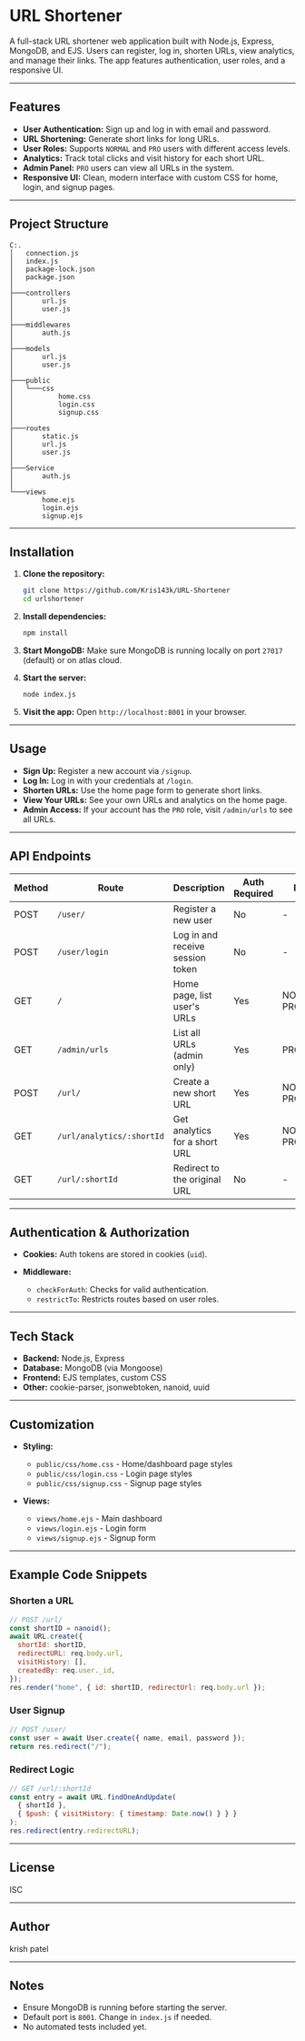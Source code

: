 # URL Shortener

A full-stack URL shortener web application built with Node.js, Express, MongoDB, and EJS. Users can register, log in, shorten URLs, view analytics, and manage their links. The app features authentication, user roles, and a responsive UI.

---

## Features

* **User Authentication:** Sign up and log in with email and password.
* **URL Shortening:** Generate short links for long URLs.
* **User Roles:** Supports `NORMAL` and `PRO` users with different access levels.
* **Analytics:** Track total clicks and visit history for each short URL.
* **Admin Panel:** `PRO` users can view all URLs in the system.
* **Responsive UI:** Clean, modern interface with custom CSS for home, login, and signup pages.

---

## Project Structure

```
C:.
│   connection.js
│   index.js
│   package-lock.json
│   package.json
│
├───controllers
│       url.js
│       user.js
│
├───middlewares
│       auth.js
│
├───models
│       url.js
│       user.js
│
├───public
│   └───css
│           home.css
│           login.css
│           signup.css
│
├───routes
│       static.js
│       url.js
│       user.js
│
├───Service
│       auth.js
│
└───views
        home.ejs
        login.ejs
        signup.ejs
```

---

## Installation

1. **Clone the repository:**

   ```bash
   git clone https://github.com/Kris143k/URL-Shortener
   cd urlshortener
   ```

2. **Install dependencies:**

   ```bash
   npm install
   ```

3. **Start MongoDB:** Make sure MongoDB is running locally on port `27017` (default) or on atlas cloud.

4. **Start the server:**

   ```bash
   node index.js
   ```

5. **Visit the app:** Open `http://localhost:8001` in your browser.

---

## Usage

* **Sign Up:** Register a new account via `/signup`.
* **Log In:** Log in with your credentials at `/login`.
* **Shorten URLs:** Use the home page form to generate short links.
* **View Your URLs:** See your own URLs and analytics on the home page.
* **Admin Access:** If your account has the `PRO` role, visit `/admin/urls` to see all URLs.

---

## API Endpoints

| Method | Route                     | Description                      | Auth Required | Role        |
| ------ | ------------------------- | -------------------------------- | ------------- | ----------- |
| POST   | `/user/`                  | Register a new user              | No            | -           |
| POST   | `/user/login`             | Log in and receive session token | No            | -           |
| GET    | `/`                       | Home page, list user's URLs      | Yes           | NORMAL, PRO |
| GET    | `/admin/urls`             | List all URLs (admin only)       | Yes           | PRO         |
| POST   | `/url/`                   | Create a new short URL           | Yes           | NORMAL, PRO |
| GET    | `/url/analytics/:shortId` | Get analytics for a short URL    | Yes           | NORMAL, PRO |
| GET    | `/url/:shortId`           | Redirect to the original URL     | No            | -           |

---

## Authentication & Authorization

* **Cookies:** Auth tokens are stored in cookies (`uid`).
* **Middleware:**

  * `checkForAuth`: Checks for valid authentication.
  * `restrictTo`: Restricts routes based on user roles.

---

## Tech Stack

* **Backend:** Node.js, Express
* **Database:** MongoDB (via Mongoose)
* **Frontend:** EJS templates, custom CSS
* **Other:** cookie-parser, jsonwebtoken, nanoid, uuid

---

## Customization

* **Styling:**

  * `public/css/home.css` - Home/dashboard page styles
  * `public/css/login.css` - Login page styles
  * `public/css/signup.css` - Signup page styles

* **Views:**

  * `views/home.ejs`   - Main dashboard
  * `views/login.ejs`  - Login form
  * `views/signup.ejs` - Signup form

---

## Example Code Snippets

### Shorten a URL

```js
// POST /url/
const shortID = nanoid();
await URL.create({
  shortId: shortID,
  redirectURL: req.body.url,
  visitHistory: [],
  createdBy: req.user._id,
});
res.render("home", { id: shortID, redirectUrl: req.body.url });
```

### User Signup

```js
// POST /user/
const user = await User.create({ name, email, password });
return res.redirect("/");
```

### Redirect Logic

```js
// GET /url/:shortId
const entry = await URL.findOneAndUpdate(
  { shortId },
  { $push: { visitHistory: { timestamp: Date.now() } } }
);
res.redirect(entry.redirectURL);
```

---

## License

ISC

---

## Author

krish patel

---

## Notes

* Ensure MongoDB is running before starting the server.
* Default port is `8001`. Change in `index.js` if needed.
* No automated tests included yet.
